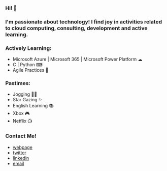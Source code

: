 ### Hi! 👋

### I'm passionate about technology! I find joy in activities related to cloud computing, consulting, development and active learning.

### Actively Learning:
 - Microsoft Azure | Microsoft 365 | Microsoft Power Platform ☁
 - C | Python ⌨
 - Agile Practices 🧠
 
### Pastimes:
 - Jogging 🤸‍♂️
 - Star Gazing ✨
 - English Learning 📚
 - Xbox 🎮
 - Netflix 📺
 
### Contact Me!
 - <a href="https://msalazar97.github.io" target="_blank">webpage</a>
 - <a href="https://twitter.com/msalazar_97" target="_blank">twitter</a>
 - <a href="https://www.linkedin.com/in/manuel-alejandro-salazar-avila/" target="_blank">linkedin</a>
 - <a href="mailto:manuel.salazarav@outlook.com" target="_blank">email</a>
